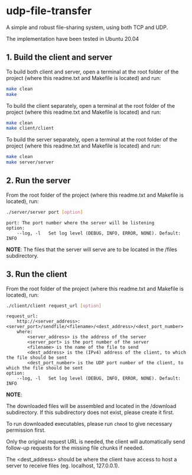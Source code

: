 # udp-file-transfer
A simple and robust file-sharing system, using both TCP and UDP.

The implementation have been tested in Ubuntu 20.04

## 1. Build the client and server

To build both client and server, open a terminal at the root folder of the project (where this readme.txt and Makefile is located) and run:

```bash
make clean
make
```

To build the client separately, open a terminal at the root folder of the project (where this readme.txt and Makefile is located) and run:

```bash
make clean
make client/client
```

To build the server separately, open a terminal at the root folder of the project (where this readme.txt and Makefile is located) and run:

```bash
make clean
make server/server
```
        
## 2. Run the server

From the root folder of the project (where this readme.txt and Makefile is located), run:
    
```bash
./server/server port [option]
```

```
port: The port number where the server will be listening
option:
    --log, -l   Set log level (DEBUG, INFO, ERROR, NONE). Default: INFO
```

**NOTE**: The files that the server will serve are to be located in the /files subdirectory.

## 3. Run the client

From the root folder of the project (where this readme.txt and Makefile is located), run:

```bash
./client/client request_url [option]
```

```
request_url:
    http://<server_address>:<server_port>/sendfile/<filename>/<dest_address>/<dest_port_number>
    where:
        <server_address> is the address of the server
        <server_port> is the port number of the server
        <filename> is the name of the file to send
        <dest_address> is the (IPv4) address of the client, to which the file should be sent
        <dest_port_number> is the UDP port number of the client, to which the file should be sent
option:
    --log, -l   Set log level (DEBUG, INFO, ERROR, NONE). Default: INFO
```

**NOTE**: 

The downloaded files will be assembled and located in the /download subdirectory. If this subdirectory does not exist, please create it first.

To run downloaded executables, please run `chmod` to give necessary permission first.
    
Only the original request URL is needed, the client will automatically send follow-up requests for the missing file chunks if needed.
    
The <dest_address> should be where the client have access to host a server to receive files (eg. localhost, 127.0.0.1).
